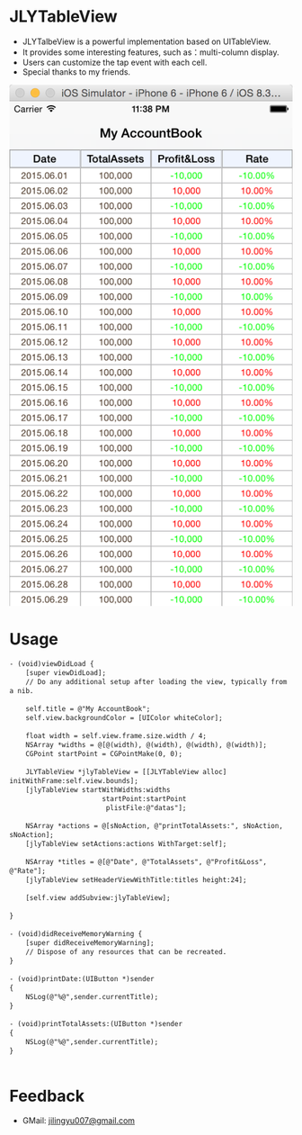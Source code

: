 JLYTableView
============

* JLYTalbeView is a powerful implementation based on UITableView.
* It provides some interesting features, such as：multi-column display.
* Users can customize the tap event with each cell. 
* Special thanks to my friends. 

![image](https://github.com/jly007/JLYTableView/blob/master/ScreemShot/ScreemShot.png)

# Usage 
```objc
- (void)viewDidLoad {
    [super viewDidLoad];
    // Do any additional setup after loading the view, typically from a nib.

    self.title = @"My AccountBook";
    self.view.backgroundColor = [UIColor whiteColor];
    
    float width = self.view.frame.size.width / 4;
    NSArray *widths = @[@(width), @(width), @(width), @(width)];
    CGPoint startPoint = CGPointMake(0, 0);
    
    JLYTableView *jlyTableView = [[JLYTableView alloc] initWithFrame:self.view.bounds];
    [jlyTableView startWithWidths:widths
                       startPoint:startPoint
                        plistFile:@"datas"];
    
    NSArray *actions = @[sNoAction, @"printTotalAssets:", sNoAction, sNoAction];
    [jlyTableView setActions:actions WithTarget:self];
    
    NSArray *titles = @[@"Date", @"TotalAssets", @"Profit&Loss", @"Rate"];
    [jlyTableView setHeaderViewWithTitle:titles height:24];
    
    [self.view addSubview:jlyTableView];

}

- (void)didReceiveMemoryWarning {
    [super didReceiveMemoryWarning];
    // Dispose of any resources that can be recreated.
}

- (void)printDate:(UIButton *)sender
{
    NSLog(@"%@",sender.currentTitle);
}

- (void)printTotalAssets:(UIButton *)sender
{
    NSLog(@"%@",sender.currentTitle);
}


```




# Feedback

* GMail: jilingyu007@gmail.com

